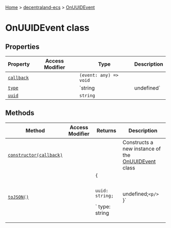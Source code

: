 [Home](./index) &gt; [decentraland-ecs](./decentraland-ecs.md) &gt; [OnUUIDEvent](./decentraland-ecs.onuuidevent.md)

# OnUUIDEvent class

## Properties

|  Property | Access Modifier | Type | Description |
|  --- | --- | --- | --- |
|  [`callback`](./decentraland-ecs.onuuidevent.callback.md) |  | `(event: any) => void` |  |
|  [`type`](./decentraland-ecs.onuuidevent.type.md) |  | `string | undefined` |  |
|  [`uuid`](./decentraland-ecs.onuuidevent.uuid.md) |  | `string` |  |

## Methods

|  Method | Access Modifier | Returns | Description |
|  --- | --- | --- | --- |
|  [`constructor(callback)`](./decentraland-ecs.onuuidevent.constructor.md) |  |  | Constructs a new instance of the [OnUUIDEvent](./decentraland-ecs.onuuidevent.md) class |
|  [`toJSON()`](./decentraland-ecs.onuuidevent.tojson.md) |  | `{`<p/>`        uuid: string;`<p/>`        type: string | undefined;`<p/>`    }` |  |

